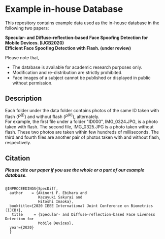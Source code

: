 # Example in-house Database
This repository contains example data used as the in-house database in the following two papers:  
  
__Specular- and Diffuse-reflection-based Face Spoofing Detection for Mobile Devices. (IJCB2020)__  
__Efficient Face Spoofing Detection with Flash. (under review)__  

Please note that,  
 - The database is available for academic research purposes only.  
 - Modification and re-distribution are strictly prohibited.
 - Face images of a subject cannot be published or displayed in public without permission.  
 
 ## Description
 Each folder under the data folder contains photos of the same ID taken with flash ($P^{(f)}$) and without flash ($P^{(b)}$), alternately.  
 For example, the first file under a folder "ID000", IMG_0324.JPG, is a photo taken with flash. The second file, IMG_0325.JPG is a photo taken without flash. These two photos are taken within few hundreds of milliseconds. The third and fourth files are another pair of photos taken with and without flash, respectively.
 
 

 ## Citation
___Please cite our paper if you use the whole or a part of our example database.___
```

@INPROCEEDINGS{SpecDiff,
  author    = {Akinori F. Ebihara and
               Kazuyuki Sakurai and
               Hitoshi Imaoka},
  booktitle={2020 IEEE International Joint Conference on Biometrics (IJCB)}, 
   title     = {Specular- and Diffuse-reflection-based Face Liveness Detection for
               Mobile Devices},
  year={2020}
  }

